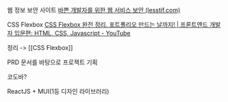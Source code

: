 웹 정보 보안 사이트
[바쁜 개발자를 위한 웹 서비스 보안 (lesstif.com)](https://www.lesstif.com/ws/%EB%B0%94%EC%81%9C-%EA%B0%9C%EB%B0%9C%EC%9E%90%EB%A5%BC-%EC%9C%84%ED%95%9C-%EC%9B%B9-%EC%84%9C%EB%B9%84%EC%8A%A4-%EB%B3%B4%EC%95%88-43843784.html)

CSS Flexbox
[CSS Flexbox 완전 정리. 포트폴리오 만드는 날까지! | 프론트엔드 개발자 입문편: HTML, CSS, Javascript - YouTube](https://www.youtube.com/watch?v=7neASrWEFEM)

정리 -> [[CSS Flexbox]] 

PRD 문서를 바탕으로 프로젝트 기획

코도바?

ReactJS + MUI(1등 디자인 라이브러리)
